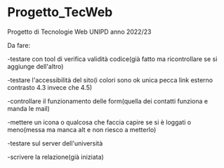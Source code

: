 # Progetto_TecWeb
Progetto di Tecnologie Web UNIPD anno 2022/23

Da fare:

-testare con tool di verifica validità codice(già fatto ma ricontrollare se si aggiunge dell'altro)

-testare l'accessibilità del sito(i colori sono ok unica pecca link esterno contrasto 4.3 invece che 4.5)

-controllare il funzionamento delle form(quella dei contatti funziona e manda le mail)

-mettere un icona o qualcosa che faccia capire se si è loggati o meno(messa ma manca alt e non riesco a metterlo)

-testare sul server dell'università

-scrivere la relazione(già iniziata)
